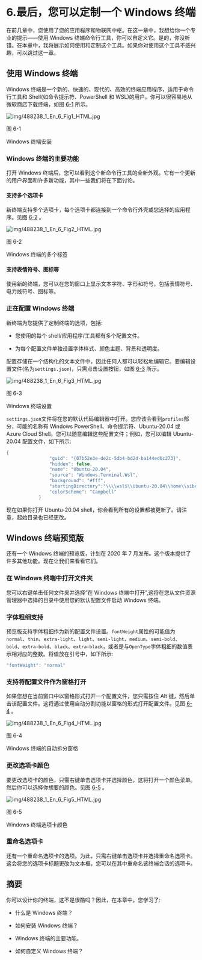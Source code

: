 # 6.最后，您可以定制一个 Windows 终端

在前几章中，您使用了您的应用程序和物联网中枢。在这一章中，我想给你一个专业的提示——使用 Windows 终端命令行工具，你可以自定义它。是的，你没听错。在本章中，我将展示如何使用和定制这个工具。如果你对使用这个工具不感兴趣，可以跳过这一章。

## 使用 Windows 终端

Windows 终端是一个新的、快速的、现代的、高效的终端应用程序，适用于命令行工具和 Shell(如命令提示符、PowerShell 和 WSL)的用户。你可以很容易地从微软商店下载终端，如图 [6-1](#Fig1) 所示。

![img/488238_1_En_6_Fig1_HTML.jpg](img/488238_1_En_6_Fig1_HTML.jpg)

图 6-1

Windows 终端安装

### Windows 终端的主要功能

打开 Windows 终端后，您可以看到这个新命令行工具的全新外观。它有一个更新的用户界面和许多新功能，其中一些我们将在下面讨论。

#### 支持多个选项卡

新终端支持多个选项卡，每个选项卡都连接到一个命令行外壳或您选择的应用程序。见图 [6-2](#Fig2) 。

![img/488238_1_En_6_Fig2_HTML.jpg](img/488238_1_En_6_Fig2_HTML.jpg)

图 6-2

Windows 终端的多个标签

#### 支持表情符号、图标等

使用新的终端，您可以在您的窗口上显示文本字符、字形和符号，包括表情符号、电力线符号、图标等。

### 正在配置 Windows 终端

新终端为您提供了定制终端的选项，包括:

*   您使用的每个 shell/应用程序/工具都有多个配置文件。

*   为每个配置文件单独设置字体样式、颜色主题、背景和透明度。

配置存储在一个结构化的文本文件中，因此任何人都可以轻松地编辑它。要编辑设置文件(名为`settings.json`)，只需点击设置按钮，如图 [6-3](#Fig3) 所示。

![img/488238_1_En_6_Fig3_HTML.jpg](img/488238_1_En_6_Fig3_HTML.jpg)

图 6-3

Windows 终端设置

`settings.json`文件将在您的默认代码编辑器中打开。您应该会看到`profiles`部分，可能的名称有 Windows PowerShell、命令提示符、Ubuntu-20.04 或 Azure Cloud Shell。您可以随意编辑这些配置文件；例如，您可以编辑 Ubuntu-20.04 配置文件，如下所示:

```cs
{
                "guid": "{07b52e3e-de2c-5db4-bd2d-ba144ed6c273}",
                "hidden": false,
                "name": "Ubuntu-20.04",
                "source": "Windows.Terminal.Wsl",
                "background": "#fff",
                "startingDirectory":"\\\\wsl$\\Ubuntu-20.04\\home\\sibeeshvenu",
                "colorScheme": "Campbell"
            }

```

现在如果你打开 Ubuntu-20.04 shell，你会看到所有的设置都被更新了。请注意，起始目录也已经更改。

## Windows 终端预览版

还有一个 Windows 终端的预览版，计划在 2020 年 7 月发布。这个版本提供了许多其他功能。现在让我们来看看它们。

### 在 Windows 终端中打开文件夹

您可以右键单击任何文件夹并选择“在 Windows 终端中打开”,这将在您从文件资源管理器中选择的目录中使用您的默认配置文件启动 Windows 终端。

### 字体粗细支持

预览版支持字体粗细作为新的配置文件设置。`fontWeight`属性的可能值为`normal`、`thin`、`extra-light`、`light`、`semi-light`、`medium`、`semi-bold`、`bold`、`extra-bold`、`black`、`extra-black`，或者是与`OpenType`字体粗细的数值表示相对应的整数。将值放在引号中，如下所示:

```cs
"fontWeight": "normal"

```

### 支持将配置文件作为窗格打开

如果您想在当前窗口中以窗格形式打开一个配置文件，您只需按住 Alt 键，然后单击该配置文件。这将通过使用自动分割功能以窗格的形式打开配置文件。见图 [6-4](#Fig4) 。

![img/488238_1_En_6_Fig4_HTML.jpg](img/488238_1_En_6_Fig4_HTML.jpg)

图 6-4

Windows 终端的自动拆分窗格

### 更改选项卡颜色

要更改选项卡的颜色，只需右键单击选项卡并选择颜色，这将打开一个颜色菜单。然后你可以选择你想要的颜色。见图 [6-5](#Fig5) 。

![img/488238_1_En_6_Fig5_HTML.jpg](img/488238_1_En_6_Fig5_HTML.jpg)

图 6-5

Windows 终端选项卡颜色

### 重命名选项卡

还有一个重命名选项卡的选项。为此，只需右键单击选项卡并选择重命名选项卡。这会将您的选项卡标题更改为文本框，您可以在其中重命名该终端会话的选项卡。

## 摘要

你可以设计你的终端，这不是很酷吗？因此，在本章中，您学习了:

*   什么是 Windows 终端？

*   如何安装 Windows 终端？

*   Windows 终端的主要功能。

*   如何自定义 Windows 终端？